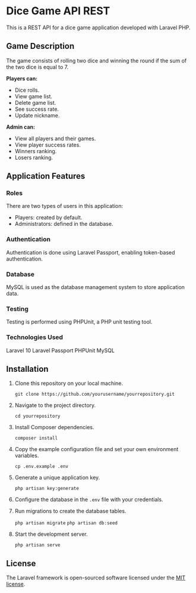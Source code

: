 

# Dice Game API REST
This is a REST API for a dice game application developed with Laravel PHP.

## Game Description
The game consists of rolling two dice and winning the round if the sum of the two dice is equal to 7.

**Players can:**
- Dice rolls.
- View game list.
- Delete game list.
- See success rate.
- Update nickname.

**Admin can:**
- View all players and their games.
- View player success rates.
- Winners ranking.
- Losers ranking.


## Application Features

### Roles
There are two types of users in this application:

- Players: created by default.
- Administrators: defined in the database.

### Authentication
Authentication is done using Laravel Passport, enabling token-based authentication.

### Database
MySQL is used as the database management system to store application data.

### Testing
Testing is performed using PHPUnit, a PHP unit testing tool.

### Technologies Used
Laravel 10
Laravel Passport
PHPUnit
MySQL

## Installation

1.  Clone this repository on your local machine.
 
      `git clone https://github.com/yourusername/yourrepository.git` 
    
2.  Navigate to the project directory.
    
    `cd yourrepository` 
    
3.  Install Composer dependencies.
     
    `composer install` 
    
4.  Copy the example configuration file and set your own environment variables.

    `cp .env.example .env` 
    
5.  Generate a unique application key.
    
    `php artisan key:generate` 
    
6.  Configure the database in the `.env` file with your credentials.
    
7.  Run migrations to create the database tables.
    
    `php artisan migrate`
    `php artisan db:seed`
    
9.  Start the development server.
    
    `php artisan serve`

## License

The Laravel framework is open-sourced software licensed under the [MIT license](https://opensource.org/licenses/MIT).
